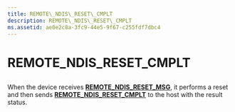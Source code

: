 ```yaml
---
title: REMOTE\_NDIS\_RESET\_CMPLT
description: REMOTE\_NDIS\_RESET\_CMPLT
ms.assetid: ae0e2c8a-3fc9-44e5-9f67-c255fdf7dbc4
---
```


# REMOTE\_NDIS\_RESET\_CMPLT


## <a href="" id="ddk-remote-ndis-reset-cmplt-ng"></a>


When the device receives [**REMOTE\_NDIS\_RESET\_MSG**](https://msdn.microsoft.com/library/windows/hardware/ff570648), it performs a reset and then sends [**REMOTE\_NDIS\_RESET\_CMPLT**](https://msdn.microsoft.com/library/windows/hardware/ff570645) to the host with the result status.

 

 





